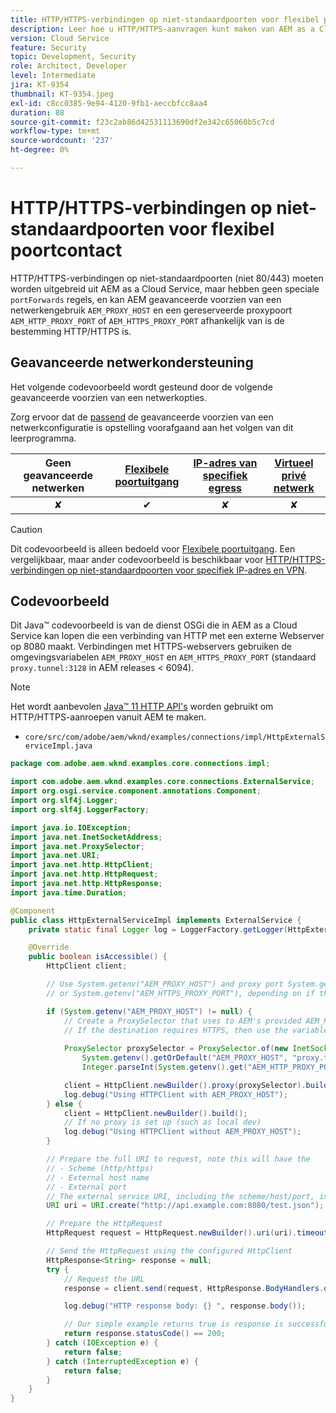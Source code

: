 ```yaml
---
title: HTTP/HTTPS-verbindingen op niet-standaardpoorten voor flexibel poortcontact
description: Leer hoe u HTTP/HTTPS-aanvragen kunt maken van AEM as a Cloud Service aan externe webservices die op niet-standaard poorten voor Flexible Port Egress worden uitgevoerd.
version: Cloud Service
feature: Security
topic: Development, Security
role: Architect, Developer
level: Intermediate
jira: KT-9354
thumbnail: KT-9354.jpeg
exl-id: c8cc0385-9e94-4120-9fb1-aeccbfcc8aa4
duration: 88
source-git-commit: f23c2ab86d42531113690df2e342c65060b5c7cd
workflow-type: tm+mt
source-wordcount: '237'
ht-degree: 0%

---
```


# HTTP/HTTPS-verbindingen op niet-standaardpoorten voor flexibel poortcontact

HTTP/HTTPS-verbindingen op niet-standaardpoorten (niet 80/443) moeten worden uitgebreid uit AEM as a Cloud Service, maar hebben geen speciale `portForwards` regels, en kan AEM geavanceerde voorzien van een netwerkengebruik `AEM_PROXY_HOST` en een gereserveerde proxypoort `AEM_HTTP_PROXY_PORT` of `AEM_HTTPS_PROXY_PORT` afhankelijk van is de bestemming HTTP/HTTPS is.

## Geavanceerde netwerkondersteuning

Het volgende codevoorbeeld wordt gesteund door de volgende geavanceerde voorzien van een netwerkopties.

Zorg ervoor dat de [passend](../advanced-networking.md#advanced-networking) de geavanceerde voorzien van een netwerkconfiguratie is opstelling voorafgaand aan het volgen van dit leerprogramma.

| Geen geavanceerde netwerken | [Flexibele poortuitgang](../flexible-port-egress.md) | [IP-adres van specifiek egress](../dedicated-egress-ip-address.md) | [Virtueel privé netwerk](../vpn.md) |
|:-----:|:-----:|:------:|:---------:|
| ✘ | ✔ | ✘ | ✘ |

>[!CAUTION]
>
> Dit codevoorbeeld is alleen bedoeld voor [Flexibele poortuitgang](../flexible-port-egress.md). Een vergelijkbaar, maar ander codevoorbeeld is beschikbaar voor [HTTP/HTTPS-verbindingen op niet-standaardpoorten voor specifiek IP-adres en VPN](./http-dedicated-egress-ip-vpn.md).

## Codevoorbeeld

Dit Java™ codevoorbeeld is van de dienst OSGi die in AEM as a Cloud Service kan lopen die een verbinding van HTTP met een externe Webserver op 8080 maakt. Verbindingen met HTTPS-webservers gebruiken de omgevingsvariabelen `AEM_PROXY_HOST` en `AEM_HTTPS_PROXY_PORT` (standaard `proxy.tunnel:3128` in AEM releases &lt; 6094).

>[!NOTE]
> Het wordt aanbevolen [Java™ 11 HTTP API&#39;s](https://docs.oracle.com/en/java/javase/11/docs/api/java.net.http/java/net/http/package-summary.html) worden gebruikt om HTTP/HTTPS-aanroepen vanuit AEM te maken.

+ `core/src/com/adobe/aem/wknd/examples/connections/impl/HttpExternalServiceImpl.java`

```java
package com.adobe.aem.wknd.examples.core.connections.impl;

import com.adobe.aem.wknd.examples.core.connections.ExternalService;
import org.osgi.service.component.annotations.Component;
import org.slf4j.Logger;
import org.slf4j.LoggerFactory;

import java.io.IOException;
import java.net.InetSocketAddress;
import java.net.ProxySelector;
import java.net.URI;
import java.net.http.HttpClient;
import java.net.http.HttpRequest;
import java.net.http.HttpResponse;
import java.time.Duration;

@Component
public class HttpExternalServiceImpl implements ExternalService {
    private static final Logger log = LoggerFactory.getLogger(HttpExternalServiceImpl.class);

    @Override
    public boolean isAccessible() {
        HttpClient client;

        // Use System.getenv("AEM_PROXY_HOST") and proxy port System.getenv("AEM_HTTP_PROXY_PORT") 
        // or System.getenv("AEM_HTTPS_PROXY_PORT"), depending on if the destination requires HTTP/HTTPS

        if (System.getenv("AEM_PROXY_HOST") != null) {
            // Create a ProxySelector that uses to AEM's provided AEM_PROXY_HOST, with a fallback of proxy.tunnel, and proxy port using the AEM_HTTP_PROXY_PORT variable. 
            // If the destination requires HTTPS, then use the variable AEM_HTTPS_PROXY_PORT instead of AEM_HTTP_PROXY_PORT.
 
            ProxySelector proxySelector = ProxySelector.of(new InetSocketAddress(
                System.getenv().getOrDefault("AEM_PROXY_HOST", "proxy.tunnel"), 
                Integer.parseInt(System.getenv().get("AEM_HTTP_PROXY_PORT"))));

            client = HttpClient.newBuilder().proxy(proxySelector).build();
            log.debug("Using HTTPClient with AEM_PROXY_HOST");
        } else {
            client = HttpClient.newBuilder().build();
            // If no proxy is set up (such as local dev)
            log.debug("Using HTTPClient without AEM_PROXY_HOST");
        }

        // Prepare the full URI to request, note this will have the
        // - Scheme (http/https)
        // - External host name
        // - External port
        // The external service URI, including the scheme/host/port, is defined in code, and NOT in Cloud Manager portForwards rules.
        URI uri = URI.create("http://api.example.com:8080/test.json");

        // Prepare the HttpRequest
        HttpRequest request = HttpRequest.newBuilder().uri(uri).timeout(Duration.ofSeconds(2)).build();

        // Send the HttpRequest using the configured HttpClient
        HttpResponse<String> response = null;
        try {
            // Request the URL
            response = client.send(request, HttpResponse.BodyHandlers.ofString());

            log.debug("HTTP response body: {} ", response.body());

            // Our simple example returns true is response is successful! (200 status code)
            return response.statusCode() == 200;
        } catch (IOException e) {
            return false;
        } catch (InterruptedException e) {
            return false;
        }
    }
}
```
